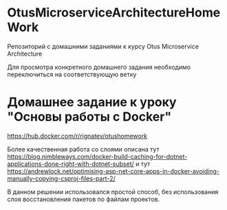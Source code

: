 ﻿# OtusMicroserviceArchitectureHomeWork
Репозиторий с домашними заданиями к курсу Otus Microservice Architecture

Для просмотра конкретного домашнего задания необходимо переключиться на соответствующую ветку

# Домашнее задание к уроку "Основы работы с Docker"

https://hub.docker.com/r/rignatev/otushomework

Более качественная работа со слоями описана тут
https://blog.nimbleways.com/docker-build-caching-for-dotnet-applications-done-right-with-dotnet-subset/
и тут
https://andrewlock.net/optimising-asp-net-core-apps-in-docker-avoiding-manually-copying-csproj-files-part-2/

В данном решении использовался простой способ, без использования слоя восстановления пакетов по файлам проектов.